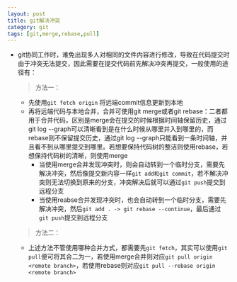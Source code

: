```yaml
---
layout: post
title: git解决冲突
category: git
tags: [git,merge,rebase,pull]
---
```

- git协同工作时，难免出现多人对相同的文件内容进行修改，导致在代码提交时由于冲突无法提交，因此需要在提交代码前先解决冲突再提交，一般使用的途径有：

	> 方法一：
	-	先使用`git fetch origin` 将远端commit信息更新到本地
	- 再将远端代码与本地合并，合并可使用git merge或者git rebase：二者都用于合并代码，区别是merge会在提交的时候根据时间轴保留历史，通过git log --graph可以清晰看到是在什么时候从哪里并入到哪里的，而rebase则不保留提交历史，通过git log --graph只能看到一条时间轴，并且看不到从哪里提交到哪里。若想要保持代码树的整洁则使用rebase，若想保持代码树的清晰，则使用merge
		- 当使用merge合并发现冲突时，则会自动转到一个临时分支，需要先解决冲突，然后像提交新内容一样`git add和git commit`，若不解决冲突则无法切换到原来的分支，冲突解决后就可以通过`git push`提交到远程分支
		- 当使用reabse合并发现冲突时，也会自动转到一个临时分支，需要先解决冲突，然后`git add . -> git rebase --continue`，最后通过`git push`提交到远程分支

	> 方法二：
	- 上述方法不管使用哪种合并方式，都需要先`git fetch`，其实可以使用`git pull`便可将其合二为一，若使用merge合并则对应`git pull origin <remote branch>`，若使用rebase则对应`git pull --rebase origin <remote branch>`
